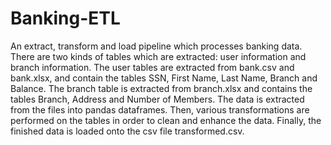 # Banking-ETL
An extract, transform and load pipeline which processes banking data. There are two kinds of tables which are extracted: user information and branch information. The user tables are extracted from bank.csv and bank.xlsx, and contain the tables SSN, First Name, Last Name, Branch and Balance. The branch table is extracted from branch.xlsx and contains the tables Branch, Address and Number of Members. The data is extracted from the files into pandas dataframes. Then, various transformations are performed on the tables in order to clean and enhance the data. Finally, the finished data is loaded onto the csv file transformed.csv.
